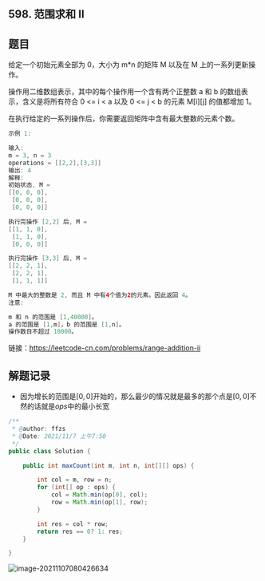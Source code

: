 ## 598. 范围求和 II

## 题目

给定一个初始元素全部为 0，大小为 m*n 的矩阵 M 以及在 M 上的一系列更新操作。

操作用二维数组表示，其中的每个操作用一个含有两个正整数 a 和 b 的数组表示，含义是将所有符合 0 <= i < a 以及 0 <= j < b 的元素 M[i][j] 的值都增加 1。

在执行给定的一系列操作后，你需要返回矩阵中含有最大整数的元素个数。

```java
示例 1:

输入: 
m = 3, n = 3
operations = [[2,2],[3,3]]
输出: 4
解释: 
初始状态, M = 
[[0, 0, 0],
 [0, 0, 0],
 [0, 0, 0]]

执行完操作 [2,2] 后, M = 
[[1, 1, 0],
 [1, 1, 0],
 [0, 0, 0]]

执行完操作 [3,3] 后, M = 
[[2, 2, 1],
 [2, 2, 1],
 [1, 1, 1]]

M 中最大的整数是 2, 而且 M 中有4个值为2的元素。因此返回 4。
注意:

m 和 n 的范围是 [1,40000]。
a 的范围是 [1,m]，b 的范围是 [1,n]。
操作数目不超过 10000。
```


链接：https://leetcode-cn.com/problems/range-addition-ii

## 解题记录

+ 因为增长的范围是$[0,0]$开始的，那么最少的情况就是最多的那个点是$[0,0]$不然的话就是$ops$中的最小长宽

```java
/**
 * @author: ffzs
 * @Date: 2021/11/7 上午7:50
 */
public class Solution {

    public int maxCount(int m, int n, int[][] ops) {

        int col = m, row = n;
        for (int[] op : ops) {
            col = Math.min(op[0], col);
            row = Math.min(op[1], row);
        }

        int res = col * row;
        return res == 0? 1: res;
    }

}
```

![image-20211107080426634](https://gitee.com/ffzs/picture_go/raw/master/img/image-20211107080426634.png)